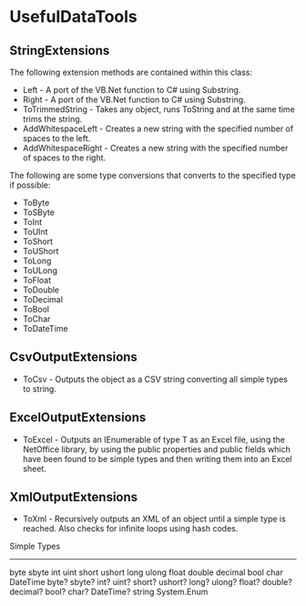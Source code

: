 UsefulDataTools
===============

StringExtensions
----------------
The following extension methods are contained within this class:
* Left - A port of the VB.Net function to C# using Substring.
* Right - A port of the VB.Net function to C# using Substring.
* ToTrimmedString - Takes any object, runs ToString and at the same time trims the string.
* AddWhitespaceLeft - Creates a new string with the specified number of spaces to the left.
* AddWhitespaceRight - Creates a new string with the specified number of spaces to the right.

The following are some type conversions that converts to the specified type if possible:
* ToByte
* ToSByte
* ToInt
* ToUInt
* ToShort
* ToUShort
* ToLong
* ToULong
* ToFloat
* ToDouble
* ToDecimal
* ToBool
* ToChar
* ToDateTime

CsvOutputExtensions
-------------------
* ToCsv - Outputs the object as a CSV string converting all simple types to string.

ExcelOutputExtensions
---------------------
* ToExcel - Outputs an IEnumerable of type T as an Excel file, using the NetOffice library, by using the public properties and public fields  which have been found to be simple types and then writing them into an Excel sheet.

XmlOutputExtensions
-------------------
* ToXml - Recursively outputs an XML of an object until a simple type is reached. Also checks for infinite loops using hash codes.

Simple Types
************
byte
sbyte
int
uint
short
ushort
long
ulong
float
double
decimal
bool
char
DateTime
byte?
sbyte?
int?
uint?
short?
ushort?
long?
ulong?
float?
double?
decimal?
bool?
char?
DateTime?
string
System.Enum
